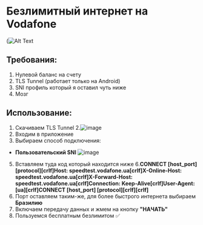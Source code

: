 # Безлимитный интернет на Vodafone
(![Alt Text](https://media.giphy.com/media/rwMofHqKKMLHW/giphy.gif)

## Требования:
1. Нулевой баланс на счету
2. TLS Tunnel (работает только на Android)
3. SNI профиль который я оставил чуть ниже
4. Мозг
## Использование:
1. Скачиваем TLS Tunnel
2.![image](https://user-images.githubusercontent.com/81299684/112294781-dc5f8880-8c9b-11eb-8087-a9e62f057384.png)
3. Входим в приложение
4. Выбираем способ подключения:
- **Пользовательский SNI**
![image](https://user-images.githubusercontent.com/81299684/112294983-1df03380-8c9c-11eb-87ed-c9859f6cfbe8.png)
5. Вставляем туда код который находится ниже
6.**CONNECT [host_port] [protocol][crlf]Host: speedtest.vodafone.ua[crlf]X-Online-Host: speedtest.vodafone.ua[crlf]X-Forward-Host: speedtest.vodafone.ua[crlf]Connection: Keep-Alive[crlf]User-Agent: [ua][crlf]CONNECT [host_port] [protocol][crlf][crlf]**
7. Порт оставляем таким-же, для более быстрого интернета выбираем **Бразилию**
8. Включаем передачу данных и жмем на кнопку **"НАЧАТЬ"**
9. Пользуемся бесплатным безлимитом ✅
